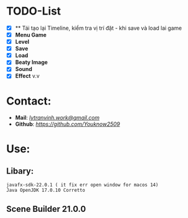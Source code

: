 
# TODO-List
- [x] ** Tái tạo lại Timeline, kiểm tra vị trí đặt - khi save và load lai game
- [x] **Menu Game**
- [x] **Level**
- [x] **Save**
- [x] **Load**
- [x] **Beaty Image**
- [x] **Sound**
- [x] **Effect**
v.v

# Contact:
- **Mail**: *lytranvinh.work@gmail.com*
- **Github**: *https://github.com/Youknow2509*

# Use:
## Libary:
    javafx-sdk-22.0.1 ( it fix err open window for macos 14) 
    Java OpenJDK 17.0.10 Corretto
## Scene Builder 21.0.0


